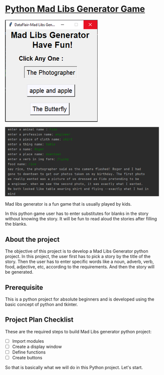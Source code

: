 # [Python Mad Libs Generator Game](https://data-flair.training/blogs/python-mad-libs-generator-game/)

![img.png](img.png)

![img_1.png](img_1.png)

Mad libs generator is a fun game that is usually played by kids.

In this python game user has to enter substitutes for blanks in the story
without knowing the story. It will be fun to read aloud the stories after
filling the blanks.

## About the project

The objective of this project is to develop a Mad Libs Generator python project.
In this project, the user first has to pick a story by the title of the story.
Then the user has to enter specific words like a noun, adverb, verb, food,
adjective, etc, according to the requirements. And then the story will be
generated.

## Prerequisite

This is a python project for absolute beginners and is developed using the basic
concept of python and tkinter.

## Project Plan Checklist

These are the required steps to build Mad Libs generator python project:

- [ ] Import modules
- [ ] Create a display window
- [ ] Define functions
- [ ] Create buttons

So that is basically what we will do in this Python project. Let's start.

